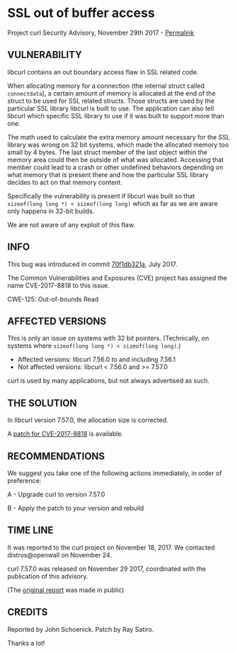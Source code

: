SSL out of buffer access
========================

Project curl Security Advisory, November 29th 2017 -
[Permalink](https://curl.se/docs/CVE-2017-8818.html)

VULNERABILITY
-------------

libcurl contains an out boundary access flaw in SSL related code.

When allocating memory for a connection (the internal struct called
`connectdata`), a certain amount of memory is allocated at the end of the
struct to be used for SSL related structs. Those structs are used by the
particular SSL library libcurl is built to use. The application can also tell
libcurl which specific SSL library to use if it was built to support more than
one.

The math used to calculate the extra memory amount necessary for the SSL
library was wrong on 32 bit systems, which made the allocated memory too small
by 4 bytes. The last struct member of the last object within the memory area
could then be outside of what was allocated. Accessing that member could lead
to a crash or other undefined behaviors depending on what memory that is
present there and how the particular SSL library decides to act on that memory
content.

Specifically the vulnerability is present if libcurl was built so that
`sizeof(long long *) < sizeof(long long)` which as far as we are aware only
happens in 32-bit builds.

We are not aware of any exploit of this flaw.

INFO
----

This bug was introduced in commit
[70f1db321a](https://github.com/curl/curl/commit/70f1db321a), July 2017.

The Common Vulnerabilities and Exposures (CVE) project has assigned the name
CVE-2017-8818 to this issue.

CWE-125: Out-of-bounds Read

AFFECTED VERSIONS
-----------------

This is only an issue on systems with 32 bit pointers. (Technically, on
systems where `sizeof(long long *) < sizeof(long long)`.)

- Affected versions: libcurl 7.56.0 to and including 7.56.1
- Not affected versions: libcurl < 7.56.0 and >= 7.57.0

curl is used by many applications, but not always advertised as such.

THE SOLUTION
------------

In libcurl version 7.57.0, the allocation size is corrected.

A [patch for CVE-2017-8818](https://curl.se/CVE-2017-8818.patch) is
available.

RECOMMENDATIONS
---------------

We suggest you take one of the following actions immediately, in order of
preference:

 A - Upgrade curl to version 7.57.0

 B - Apply the patch to your version and rebuild

TIME LINE
---------

It was reported to the curl project on November 18, 2017.  We contacted
distros@openwall on November 24.

curl 7.57.0 was released on November 29 2017, coordinated with the publication
of this advisory.

(The [original report](https://github.com/curl/curl/issues/2093) was made in public)

CREDITS
-------

Reported by John Schoenick. Patch by Ray Satiro.

Thanks a lot!

